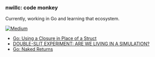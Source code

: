 ### nwillc: code monkey

Currently, working in Go and learning that ecosystem. 

[![Medium](https://img.shields.io/badge/medium-%2312100E.svg?&style=for-the-badge&logo=medium&logoColor=white)](https://medium.com/@nwillc)
<!-- BLOG-POST-LIST:START -->
- [Go: Using a Closure in Place of a Struct](https://levelup.gitconnected.com/go-using-a-closure-in-place-of-a-struct-d56ddd1e55f9?source=rss-c9a4243d7014------2)
- [DOUBLE-SLIT EXPERIMENT: ARE WE LIVING IN A SIMULATION?](https://nwillc.medium.com/double-slit-experiment-are-we-living-in-a-simulation-116ec9a5bcfa?source=rss-c9a4243d7014------2)
- [Go: Naked Returns](https://levelup.gitconnected.com/go-naked-returns-4e2094b598e6?source=rss-c9a4243d7014------2)
<!-- BLOG-POST-LIST:END -->
